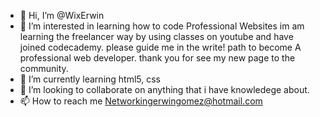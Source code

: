 - 👋 Hi, I’m @WixErwin
- 👀 I’m interested in learning how to code Professional Websites im am learning the freelancer way by using classes on youtube and have joined codecademy. please guide me in the write! path to become 
A professional web developer. thank you for see my new page to the community.
- 🌱 I’m currently learning html5, css
- 💞️ I’m looking to collaborate on anything that i have knowledege about.
- 📫 How to reach me Networkingerwingomez@hotmail.com

<!---
WixErwin/WixErwin is a ✨ special ✨ repository because its `README.md` (this file) appears on your GitHub profile.
You can click the Preview link to take a look at your changes.
--->
